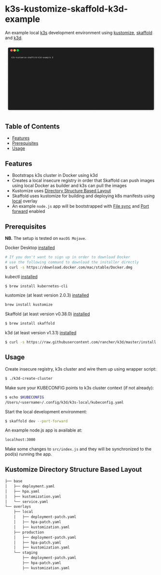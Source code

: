 # k3s-kustomize-skaffold-k3d-example

An example local [k3s](https://github.com/rancher/k3s) development environment using [kustomize](https://github.com/kubernetes-sigs/kustomize), [skaffold](https://github.com/GoogleContainerTools/skaffold) and [k3d](https://github.com/rancher/k3d). 

<p align="center"><img src="./create-cluster-flow.gif?raw=true"/></p>

<!-- TABLE OF CONTENTS -->
## Table of Contents

* [Features](#features)
* [Prerequisites](#prerequisites)
* [Usage](#usage)


<!-- FEATURES -->
## Features
- Bootstraps k3s cluster in Docker using k3d
- Creates a local insecure registry in order that Skaffold can push images using local Docker as builder and k3s can pull the images
- Kustomize uses [Directory Structure Based Layout](https://kubectl.docs.kubernetes.io/pages/app_composition_and_deployment/structure_directories.html)
- Skaffold uses kustomize for building and deploying k8s manifests using [local](#kustomize-directory-structure-based-layout) overlay
- An example `node.js` app will be bootstrapped with [File sync](https://skaffold.dev/docs/how-tos/filesync/) and [Port forward](https://skaffold.dev/docs/how-tos/portforward/) enabled

<!-- PREREQUISITES -->
## Prerequisites
**NB.** The setup is tested on `macOS Mojave`.

Docker Desktop [installed](https://docs.docker.com/install/)
```sh
# If you don't want to sign up in order to download Docker
# use the following command to download the installer directly
$ curl -s https://download.docker.com/mac/stable/Docker.dmg
```

kubectl [installed](https://kubernetes.io/docs/tasks/tools/install-kubectl/)
```sh
$ brew install kubernetes-cli
```

kustomize (at least version 2.0.3) [installed](https://github.com/kubernetes-sigs/kustomize/blob/master/docs/INSTALL.md)
```sh
brew install kustomize
```

Skaffold (at least version v0.38.0) [installed](https://skaffold.dev/docs/getting-started/#installing-skaffold)
```sh
$ brew install skaffold
```

k3d (at least version v1.3.1) [installed](https://github.com/rancher/k3d)
```sh
$ curl -s https://raw.githubusercontent.com/rancher/k3d/master/install.sh | bash
```

<!-- USAGE -->
## Usage
Create insecure registry, k3s cluster and wire them up using wrapper script:
```sh
$ ./k3d-create-cluster
```
Make sure your KUBECONFIG points to k3s cluster context (if not already):
```sh
$ echo $KUBECONFIG
/Users/<username>/.config/k3d/k3s-local/kubeconfig.yaml
```
Start the local development environment:
```sh
$ skaffold dev --port-forward
```
An example node.js app is available at:
```sh
localhost:3000
```
Make some changes to `src/index.js` and they will be synchronized to the pod(s) running the app.


## Kustomize Directory Structure Based Layout
```sh
├── base
│   ├── deployment.yaml
│   ├── hpa.yaml
│   ├── kustomization.yaml
│   └── service.yaml
└── overlays
    ├── local
    │   ├── deployment-patch.yaml
    │   ├── hpa-patch.yaml
    │   ├── kustomization.yaml
    ├── production
    │   ├── deployment-patch.yaml
    │   ├── hpa-patch.yaml
    │   ├── kustomization.yaml
    └── staging
        ├── deployment-patch.yaml
        ├── hpa-patch.yaml
        ├── kustomization.yaml
```